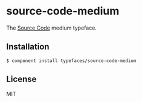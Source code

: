 
# source-code-medium
  
  The [Source Code](https://typekit.com/fonts/source-code-pro) medium typeface.

## Installation

    $ component install typefaces/source-code-medium

## License

  MIT